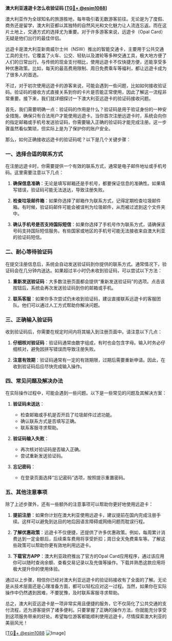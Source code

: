 **澳大利亚遠遊卡怎么收验证码 [[TG💪+ @esim1088](https://t.me/s/esim1088)]**

澳大利亚作为全球知名的旅游胜地，每年吸引着无数游客前往。无论是为了度假、商务还是留学，澳大利亚都以其独特的自然风光和文化魅力让人流连忘返。而在这片土地上，交通方式的选择尤为重要。对于许多游客来说，远遊卡（Opal Card）无疑是他们出行的最佳伴侣。

远遊卡是澳大利亚新南威尔士州（NSW）推出的智能交通卡，主要用于公共交通工具的支付。它覆盖了火车、公交、轻轨以及渡轮等多种交通工具，极大地方便了人们的日常出行。与传统的现金支付相比，使用远遊卡不仅快捷方便，还能享受多种优惠政策。比如，每天的最高费用限制、周日免费乘车等福利，都让远遊卡成为了很多人的首选。

不过，对于初次使用远遊卡的游客来说，可能会遇到一些问题，比如如何接收验证码。验证码的接收方式直接关系到你的卡片是否能正常使用，因此了解这一流程非常重要。接下来，我们就详细探讨一下澳大利亚远遊卡的验证码接收问题。

首先，我们需要明确一点：验证码的作用是什么？验证码是用于验证身份的一种安全措施，确保只有合法用户才能使用远遊卡。当你首次注册远遊卡时，系统会向你的指定邮箱或手机号发送验证码，你需要输入正确的验证码才能完成注册。这一步骤虽然看似繁琐，但实际上是为了保护你的账户安全。

那么，如何正确接收远遊卡的验证码呢？以下是几个关键步骤：

### 一、选择合适的联系方式

在注册远遊卡时，你需要提供一个有效的联系方式，通常是电子邮件地址或手机号码。这里需要注意以下几点：

1. **确保信息准确**：无论是填写邮箱还是手机号，都要保证信息的准确性。如果填写错误，验证码可能无法送达，导致注册失败。
   
2. **检查垃圾邮件箱**：如果你选择了邮箱作为联系方式，记得定期检查垃圾邮件箱。有时候，验证码邮件可能会被误判为垃圾邮件，从而被过滤到这个文件夹中。

3. **确认手机号是否支持国际短信**：如果你选择了手机号作为联系方式，请确保该号码支持国际短信服务。有些国家或地区的手机号可能无法接收来自澳大利亚的验证码短信。

### 二、耐心等待验证码

在提交注册信息后，系统会自动发送验证码到你提供的联系方式。通常情况下，验证码会在几分钟内送达。如果超过半小时仍未收到验证码，可以尝试以下方法：

1. **重新发送验证码**：大多数注册页面都会提供“重新发送验证码”的选项。点击该按钮后，系统会再次发送验证码到你的邮箱或手机。

2. **联系客服**：如果你多次尝试仍未收到验证码，建议直接联系远遊卡的客服团队。他们可以通过人工方式帮助你解决问题。

### 三、正确输入验证码

收到验证码后，你需要在规定时间内将其输入到注册页面中。请注意以下几点：

1. **仔细核对验证码**：验证码通常由数字组成，有时也会包含字母。输入时务必仔细核对，避免因拼写错误而导致注册失败。

2. **注意有效期**：验证码通常有一定的有效期限，过期后需要重新申请。因此，在收到验证码后应尽快完成输入操作。

### 四、常见问题及解决办法

在实际操作过程中，可能会遇到一些问题。以下是一些常见的问题及其解决方案：

1. **验证码未送达**：
   - 检查邮箱或手机是否开启了垃圾邮件过滤功能。
   - 确认联系方式是否填写正确。
   - 联系客服寻求帮助。

2. **验证码输入失败**：
   - 再次核对验证码是否输入正确。
   - 尝试重新发送验证码。

3. **忘记密码**：
   - 在登录页面选择“忘记密码”选项，按照提示重置密码。

### 五、其他注意事项

除了上述步骤外，还有一些额外的注意事项可以帮助你更好地使用远遊卡：

1. **提前注册**：如果你计划在澳大利亚使用远遊卡，建议提前在国内完成注册手续。这样可以避免到达目的地后因语言障碍或网络问题而耽误行程。

2. **了解优惠政策**：远遊卡不仅便捷，还提供了许多优惠政策。例如，每周累计消费达到一定金额后，后续乘车费用将享受折扣；周日全天免费乘车等。了解这些政策可以帮助你更有效地利用远遊卡。

3. **下载官方APP**：澳大利亚政府推出了官方的Opal Card应用程序，通过该应用你可以随时查询余额、查看交易记录以及充值等操作。下载并熟悉这款应用将极大提升你的使用体验。

通过以上步骤，相信你已经对澳大利亚远遊卡的验证码接收有了全面的了解。无论是从技术层面还是心理准备方面，都可以轻松应对这一过程。当然，如果你在实际操作中仍然遇到困难，不要犹豫，及时联系客服寻求帮助。

总之，澳大利亚远遊卡是一项非常实用且便捷的服务，它不仅简化了公共交通的支付流程，还为游客提供了诸多便利。只要掌握了正确的操作方法，你就能充分享受到这项服务带来的好处。希望每位游客都能顺利使用远遊卡，尽情探索澳大利亚的美丽风光！

[[TG💪+ @esim1088](https://t.me/s/esim1088) ![Image](https://i.postimg.cc/4NQfJmqS/Snipaste-2025-05-13-00-14-12.png)]